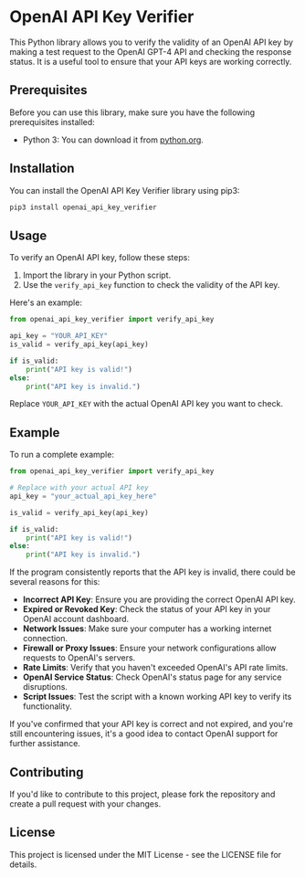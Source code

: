 # OpenAI API Key Verifier

This Python library allows you to verify the validity of an OpenAI API key by making a test request to the OpenAI GPT-4 API and checking the response status. It is a useful tool to ensure that your API keys are working correctly.

## Prerequisites

Before you can use this library, make sure you have the following prerequisites installed:

- Python 3: You can download it from [python.org](https://www.python.org/downloads/).

## Installation

You can install the OpenAI API Key Verifier library using pip3:

```bash
pip3 install openai_api_key_verifier
```

## Usage

To verify an OpenAI API key, follow these steps:

1. Import the library in your Python script.
2. Use the `verify_api_key` function to check the validity of the API key.

Here's an example:

```python
from openai_api_key_verifier import verify_api_key

api_key = "YOUR_API_KEY"
is_valid = verify_api_key(api_key)

if is_valid:
    print("API key is valid!")
else:
    print("API key is invalid.")
```

Replace `YOUR_API_KEY` with the actual OpenAI API key you want to check.

## Example

To run a complete example:

```python
from openai_api_key_verifier import verify_api_key

# Replace with your actual API key
api_key = "your_actual_api_key_here"

is_valid = verify_api_key(api_key)

if is_valid:
    print("API key is valid!")
else:
    print("API key is invalid.")
```

If the program consistently reports that the API key is invalid, there could be several reasons for this:

* **Incorrect API Key**: Ensure you are providing the correct OpenAI API key.
* **Expired or Revoked Key**: Check the status of your API key in your OpenAI account dashboard.
* **Network Issues**: Make sure your computer has a working internet connection.
* **Firewall or Proxy Issues**: Ensure your network configurations allow requests to OpenAI's servers.
* **Rate Limits**: Verify that you haven't exceeded OpenAI's API rate limits.
* **OpenAI Service Status**: Check OpenAI's status page for any service disruptions.
* **Script Issues**: Test the script with a known working API key to verify its functionality.

If you've confirmed that your API key is correct and not expired, and you're still encountering issues, it's a good idea to contact OpenAI support for further assistance.

## Contributing

If you'd like to contribute to this project, please fork the repository and create a pull request with your changes.

## License

This project is licensed under the MIT License - see the LICENSE file for details.